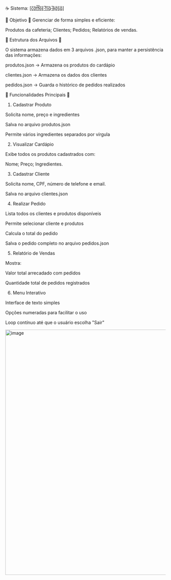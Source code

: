 ☕ Sistema: [c̲̅σ̲̅f̲̅f̲̅є̲̅є̲̅-̲̅т̲̅i̲̅α̲̅-̲̅я̲̅σ̲̅s̲̅α̲̅]

📌 Objetivo 📌
Gerenciar de forma simples e eficiente:

Produtos da cafeteria;
Clientes;
Pedidos;
Relatórios de vendas.

🧱 Estrutura dos Arquivos 🧱

O sistema armazena dados em 3 arquivos .json, para manter a persistência das informações:

produtos.json → Armazena os produtos do cardápio

clientes.json → Armazena os dados dos clientes

pedidos.json → Guarda o histórico de pedidos realizados

🔧 Funcionalidades Principais 🔧

1. Cadastrar Produto
   
Solicita nome, preço e ingredientes

Salva no arquivo produtos.json

Permite vários ingredientes separados por vírgula

2. Visualizar Cardápio

Exibe todos os produtos cadastrados com:

Nome;
Preço;
Ingredientes.

3. Cadastrar Cliente

Solicita nome, CPF, número de telefone e email.

Salva no arquivo clientes.json

4. Realizar Pedido

Lista todos os clientes e produtos disponíveis

Permite selecionar cliente e produtos

Calcula o total do pedido

Salva o pedido completo no arquivo pedidos.json

5. Relatório de Vendas

Mostra:

Valor total arrecadado com pedidos

Quantidade total de pedidos registrados

6. Menu Interativo

Interface de texto simples

Opções numeradas para facilitar o uso

Loop contínuo até que o usuário escolha "Sair"

<img width="1024" height="768" alt="image" src="https://github.com/user-attachments/assets/c2216509-5e59-4c36-a51f-dc75b1de5640" />
